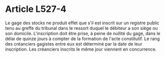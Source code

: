 # Article L527-4

Le gage des stocks ne produit effet que s'il est inscrit sur un registre public tenu au greffe du tribunal dans le ressort duquel le débiteur a son siège ou son domicile. L'inscription doit être prise, à peine de nullité du gage, dans le délai de quinze jours à compter de la formation de l'acte constitutif.   Le rang des créanciers gagistes entre eux est déterminé par la date de leur inscription. Les créanciers inscrits le même jour viennent en concurrence.